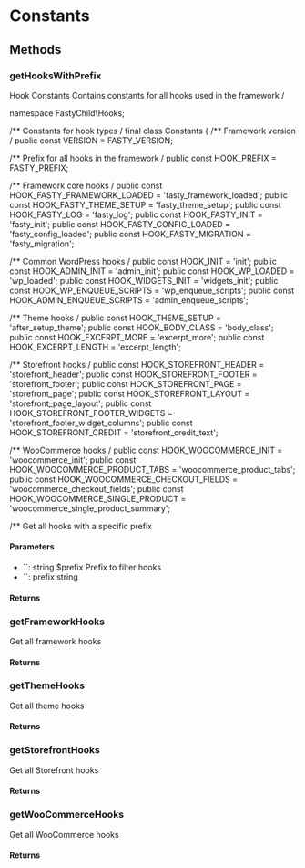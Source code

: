 # Constants

<!-- @doc-source: Constants -->


## Methods

### getHooksWithPrefix
<!-- @doc-source: Constants.getHooksWithPrefix -->
Hook Constants
Contains constants for all hooks used in the framework
/

namespace FastyChild\Hooks;

/**
Constants for hook types
/
final class Constants
{
/**
Framework version
/
public const VERSION = FASTY_VERSION;

/**
Prefix for all hooks in the framework
/
public const HOOK_PREFIX = FASTY_PREFIX;

/**
Framework core hooks
/
public const HOOK_FASTY_FRAMEWORK_LOADED = 'fasty_framework_loaded';
public const HOOK_FASTY_THEME_SETUP = 'fasty_theme_setup';
public const HOOK_FASTY_LOG = 'fasty_log';
public const HOOK_FASTY_INIT = 'fasty_init';
public const HOOK_FASTY_CONFIG_LOADED = 'fasty_config_loaded';
public const HOOK_FASTY_MIGRATION = 'fasty_migration';

/**
Common WordPress hooks
/
public const HOOK_INIT = 'init';
public const HOOK_ADMIN_INIT = 'admin_init';
public const HOOK_WP_LOADED = 'wp_loaded';
public const HOOK_WIDGETS_INIT = 'widgets_init';
public const HOOK_WP_ENQUEUE_SCRIPTS = 'wp_enqueue_scripts';
public const HOOK_ADMIN_ENQUEUE_SCRIPTS = 'admin_enqueue_scripts';

/**
Theme hooks
/
public const HOOK_THEME_SETUP = 'after_setup_theme';
public const HOOK_BODY_CLASS = 'body_class';
public const HOOK_EXCERPT_MORE = 'excerpt_more';
public const HOOK_EXCERPT_LENGTH = 'excerpt_length';

/**
Storefront hooks
/
public const HOOK_STOREFRONT_HEADER = 'storefront_header';
public const HOOK_STOREFRONT_FOOTER = 'storefront_footer';
public const HOOK_STOREFRONT_PAGE = 'storefront_page';
public const HOOK_STOREFRONT_LAYOUT = 'storefront_page_layout';
public const HOOK_STOREFRONT_FOOTER_WIDGETS = 'storefront_footer_widget_columns';
public const HOOK_STOREFRONT_CREDIT = 'storefront_credit_text';

/**
WooCommerce hooks
/
public const HOOK_WOOCOMMERCE_INIT = 'woocommerce_init';
public const HOOK_WOOCOMMERCE_PRODUCT_TABS = 'woocommerce_product_tabs';
public const HOOK_WOOCOMMERCE_CHECKOUT_FIELDS = 'woocommerce_checkout_fields';
public const HOOK_WOOCOMMERCE_SINGLE_PRODUCT = 'woocommerce_single_product_summary';

/**
Get all hooks with a specific prefix

#### Parameters

- ``: string $prefix Prefix to filter hooks
- ``: prefix string

#### Returns



### getFrameworkHooks
<!-- @doc-source: Constants.getFrameworkHooks -->
Get all framework hooks

#### Returns



### getThemeHooks
<!-- @doc-source: Constants.getThemeHooks -->
Get all theme hooks

#### Returns



### getStorefrontHooks
<!-- @doc-source: Constants.getStorefrontHooks -->
Get all Storefront hooks

#### Returns



### getWooCommerceHooks
<!-- @doc-source: Constants.getWooCommerceHooks -->
Get all WooCommerce hooks

#### Returns



